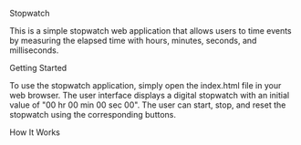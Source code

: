 Stopwatch

This is a simple stopwatch web application that allows users to time events by measuring the elapsed time with hours, minutes, seconds, and milliseconds.

Getting Started

To use the stopwatch application, simply open the index.html file in your web browser. The user interface displays a digital stopwatch with an initial value of "00 hr 00 min 00 sec 00". The user can start, stop, and reset the stopwatch using the corresponding buttons.

How It Works


